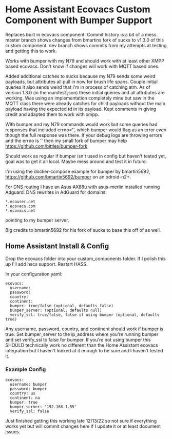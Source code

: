 # Home Assistant Ecovacs Custom Component with Bumper Support
Replaces built in ecovacs component.  Commit history is a bit of a mess.  master branch shows changes from bmartins fork of sucks to v1.3.0 of this custom component.  dev branch shows commits from my attempts at testing and getting this to work.

Works with bumper with my N79 and should work with at least other XMPP based ecovacs.  Don't know if changes will work with MQTT based ones.

Added additional catches to sucks because my N79 sends some weird payloads, but attributes all pull in now for brush life spans.  Couple initial queries it also sends weird that I'm in process of catching atm.  As of version 1.3.0 (in the manifest.json) these initial queries and all attributes are working.  Was using an implementation completely mine but saw in the MQTT class there were already catches for child payloads without the main payload having the expected td in its payload.  Kept comments in giving credit and adapted them to work with xmpp.

With bumper and my N79 commands would work but some queries had responses that included errno='', which bumper would flag as an error even though the full response was there. If your debug logs are throwing errors and the errno is '' then my small fork of bumper may help https://github.com/bittles/bumper-fork 

Should work as regular if bumper isn't used in config but haven't tested yet, goal was to get it all local.  Maybe mess around and test it in future.

I'm using the docker-compose example for bumper by bmartin5692, https://github.com/bmartin5692/bumper on an odroid-n2+.

For DNS routing I have an Asus AX88u with asus-merlin installed running Adguard.  DNS rewrites in AdGuard for domains:
```
*.ecouser.net
*.ecovacs.com
*.ecovacs.net 
```
pointing to my bumper server.

Big credits to bmartin5692 for his fork of sucks to base this off of as well.

## Home Assistant Install & Config
Drop the ecovacs folder into your custom_components folder.  If I polish this up I'll add hacs support.
Restart HASS.

In your configuration.yaml:
```
ecovacs:
  username: 
  password: 
  country: 
  continent: 
  bumper: true/false (optional, defaults false)
  bumper_server: (optional, defaults null)
  verify_ssl: true/false, false if using bumper (optional, defaults true)
```
Any username, password, country, and continent should work if bumper is true.  Set bumper_server to the ip_address where you're running bumper and set verify_ssl to false for bumper.  If you're not using bumper this SHOULD technically work no different than the Home Assistant ecovacs integration but I haven't looked at it enough to be sure and I haven't tested it.

### Example Config
```
ecovacs:
  username: bumper
  password: bumper
  country: us
  continent: na
  bumper: true
  bumper_server: "192.168.1.55"
  verify_ssl: false
```
Just finished getting this working late 12/13/22 so not sure if everything works yet but will commit changes here if I update it or at least document issues.